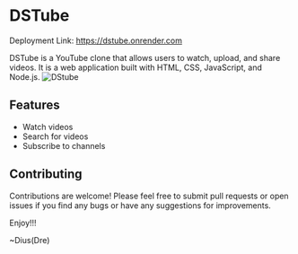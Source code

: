 # DSTube

Deployment Link:
https://dstube.onrender.com

DSTube is a YouTube clone that allows users to watch, upload, and share videos. It is a web application built with HTML, CSS, JavaScript, and Node.js.
![DStube](https://user-images.githubusercontent.com/114764373/212474904-11044364-5672-46bf-b22e-be243fa92ebb.png)


## Features 
* Watch videos 
* Search for videos 
* Subscribe to channels 

 ## Contributing

 Contributions are welcome! Please feel free to submit pull requests or open issues if you find any bugs or have any suggestions for improvements.
 
Enjoy!!!

~Dius(Dre)

